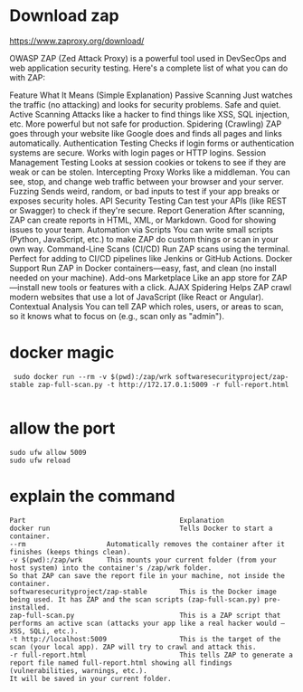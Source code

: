 # Download zap 
https://www.zaproxy.org/download/



OWASP ZAP (Zed Attack Proxy) is a powerful tool used in DevSecOps and web application security testing. Here's a complete list of what you can do with ZAP:


Feature	What It Means (Simple Explanation)
Passive Scanning	                                  Just watches the traffic (no attacking) and looks for security problems. Safe and quiet.
Active Scanning	                                      Attacks like a hacker to find things like XSS, SQL injection, etc. More powerful but not safe for production.
Spidering (Crawling)	                              ZAP goes through your website like Google does and finds all pages and links automatically.
Authentication Testing	                              Checks if login forms or authentication systems are secure. Works with login pages or HTTP logins.
Session Management Testing	                          Looks at session cookies or tokens to see if they are weak or can be stolen.
Intercepting Proxy	                                  Works like a middleman. You can see, stop, and change web traffic between your browser and your server.
Fuzzing	                                              Sends weird, random, or bad inputs to test if your app breaks or exposes security holes.
API Security Testing                                  Can test your APIs (like REST or Swagger) to check if they're secure.
Report Generation	                                  After scanning, ZAP can create reports in HTML, XML, or Markdown. Good for showing issues to your team.
Automation via Scripts	                              You can write small scripts (Python, JavaScript, etc.) to make ZAP do custom things or scan in your own way.
Command-Line Scans (CI/CD)	                          Run ZAP scans using the terminal. Perfect for adding to CI/CD pipelines like Jenkins or GitHub Actions.
Docker Support	                                      Run ZAP in Docker containers—easy, fast, and clean (no install needed on your machine).
Add-ons Marketplace	                                  Like an app store for ZAP—install new tools or features with a click.
AJAX Spidering	                                      Helps ZAP crawl modern websites that use a lot of JavaScript (like React or Angular).
Contextual Analysis                                   You can tell ZAP which roles, users, or areas to scan, so it knows what to focus on (e.g., scan only as "admin").


# docker magic

```
 sudo docker run --rm -v $(pwd):/zap/wrk softwaresecurityproject/zap-stable zap-full-scan.py -t http://172.17.0.1:5009 -r full-report.html
 
```

# allow the port
```
sudo ufw allow 5009
sudo ufw reload

```

# explain the command

```
Part	                                  Explanation
docker run	                              Tells Docker to start a container.
--rm	                Automatically removes the container after it finishes (keeps things clean).
-v $(pwd):/zap/wrk	    This mounts your current folder (from your host system) into the container's /zap/wrk folder.
So that ZAP can save the report file in your machine, not inside the container.
softwaresecurityproject/zap-stable	      This is the Docker image being used. It has ZAP and the scan scripts (zap-full-scan.py) pre-installed.
zap-full-scan.py	                      This is a ZAP script that performs an active scan (attacks your app like a real hacker would — XSS, SQLi, etc.).
-t http://localhost:5009	              This is the target of the scan (your local app). ZAP will try to crawl and attack this.
-r full-report.html	                      This tells ZAP to generate a report file named full-report.html showing all findings (vulnerabilities, warnings, etc.).
It will be saved in your current folder.
```